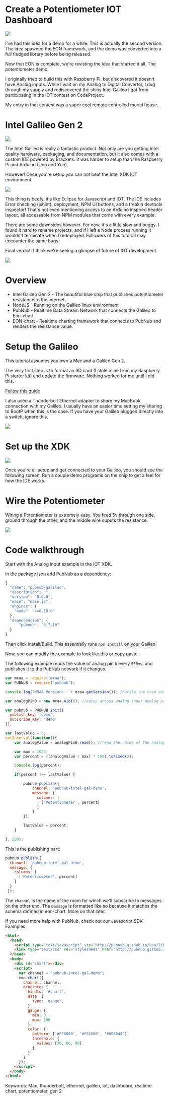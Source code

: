 # Create a Potentiometer IOT Dashboard

![](http://i.imgur.com/4aerUHX.gif)

I've had this idea for a demo for a while. This is actually the second version. The idea spawned the EON framework, and the demo was converted into a full fledged library before being released.

Now that EON is complete, we're revisting the idea that started it all. The potentiometer demo.

I originally tried to build this with Raspberry Pi, but discovered it doesn't have Analog inputs. While I wait on my Analog to Digital Converter, I dug through my supply and rediscovered the shiny Intel Galileo I got from participating in the IOT contest on CodeProject.

My entry in that contest was a super cool remote controlled model house.

# Intel Galileo Gen 2

![](http://www.intorobotics.com/wp-content/uploads/2014/12/intel-galileo-gen-2.jpg)

The Intel Galileo is really a fantastic product. Not only are you getting Intel quality hardware, packaging, and documentation, but it also comes with a custom IDE powered by Brackets. It was harder to setup than the Raspberry Pi and Arduino (Uno and Yun). 

However! Once you're setup you can not beat the Intel XDK IOT environment. 

![](https://software.intel.com/sites/default/files/managed/8e/2f/intelxdkiot_develop.png)

This thing is beefy, it's like Eclipse for Javascript and IOT. The IDE includes Error checking (jshint), deployment, NPM UI buttons, and a freakin devtools inspector! That's not even mentioning access to an Arduino inspired header layout, all accessable from NPM modules that come with every example.

There are some downsides however. For now, it's a little slow and buggy. I found it hard to rename projects, and if I left a Node process running it wouldn't terminate when I redeployed. Followers of this tutorial may encounter the same bugs.

Final verdict: I think we're seeing a glimpse of future of IOT development. 

![](http://media.giphy.com/media/KayVJ5lkB84rm/giphy.gif)

# Overview

* Intel Galileo Gen 2 - The beautiful blue chip that publishes potentiometer resistance to the internet.
* NodeJS - Running on the Galileo linux environment 
* PubNub - Realtime Data Stream Network that connects the Galileo to Eon-chart
* EON-chart - Realtime charting framework that connects to PubNub and renders the resistance value.

# Setup the Galileo

This tutorial assumes you own a Mac and a Galileo Gen 2. 

The very first step is to format an SD card (I stole mine from my Raspberry Pi starter kit) and update the firmware. Nothing worked for me until I did this.

[Follow this guide](http://rexstjohn.com/galileo-gen-2-setup/)

I also used a Thunderbolt Ethernet adapter to share my MacBook connection with my Galileo. I usually have an easier time setting my sharing to BootP when this is the case. If you have your Galileo plugged directly into a switch, ignore this.

![](http://i.imgur.com/cvKgdsN.png)

# Set up the XDK

![](http://i.imgur.com/L9rIytE.jpg)

Once you're all setup and get connected to your Galileo, you should see the following screen. Run a couple demo programs on the chip to get a feel for how the IDE works.

# Wire the Potentiometer

Wiring a Potentiometer is extremely easy. You feed 5v through one side, ground through the other, and the middle wire ouputs the resistance.

![](http://arduino.cc/en/uploads/Tutorial/potentiometer.jpg)

# Code walkthrough

Start with the Analog input example in the IOT XDK. 

In the package.json add PubNub as a dependency:

```js
{
  "name": "pubnub-galileo",
  "description": "",
  "version": "0.0.0",
  "main": "main.js",
  "engines": {
    "node": ">=0.10.0"
  },
  "dependencies": {
      "pubnub": "3.7.10"
  }
}
```

Then click Install/Build. This essentially runs ```npm install``` on your Galileo.

Now, you can modify the example to look like this or copy paste. 

The following example reads the value of analog pin ```0``` every ```500ms```, and publishes it to the PubNub network if it changes.

```js
var mraa = require('mraa');
var PUBNUB = require('pubnub');

console.log('MRAA Version: ' + mraa.getVersion()); //write the mraa version to the console

var analogPin0 = new mraa.Aio(0); //setup access analog input Analog pin #0 (A0)

var pubnub = PUBNUB.init({
  publish_key: 'demo',
  subscribe_key: 'demo'
});

var lastValue = 0;
setInterval(function(){
    var analogValue = analogPin0.read(); //read the value of the analog pin

    var max = 1024;
    var percent = ((analogValue / max) * 100).toFixed(2);

    console.log(percent);

    if(percent !== lastValue) {

        pubnub.publish({
            channel: 'pubnub-intel-gal-demo',
            message: {
              columns: [
                ['Potentiometer', percent]
              ]
            }
        });

        lastValue = percent;
    }

}, 500);
```

This is the publishing part:

```js
pubnub.publish({
  channel: 'pubnub-intel-gal-demo',
  message: {
    columns: [
      ['Potentiometer', percent]
    ]
  }
 });
 ```
 
 The ```channel``` is the name of the room for which we'll subscribe to messages on the other end. The ```message``` is formatted like so because it matches the schema defined in eon-chart. More on that later.
 
 If you need more help with PubNub, check out our Javascript SDK Examples.

```html
<html>
  <head>
    <script type="text/javascript" src="http://pubnub.github.io/eon/lib/eon.js"></script>
    <link type="text/css" rel="stylesheet" href="http://pubnub.github.io/eon/lib/eon.css" />
  </head>
  <body>
    <div id="chart"></div>
    <script>
      var channel = "pubnub-intel-gal-demo";
      eon.chart({
        channel: channel,
        generate: {
          bindto: '#chart',
          data: {
            type: 'gauge',
          },
          gauge: {
            min: 0,
            max: 100
          },
          color: {
            pattern: ['#FF0000', '#F6C600', '#60B044'],
            threshold: {
              values: [30, 60, 90]
            }
          }
        }
      });
    </script>
  </body>
</html>
```

Keywords: Mac, thunderbolt, ethernet, galileo, iot, dashboard, realtime chart, potentiometer, gen 2 
